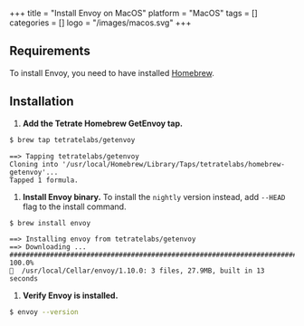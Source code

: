 +++
title = "Install Envoy on MacOS"
platform = "MacOS"
tags = []
categories = []
logo = "/images/macos.svg"
+++

## Requirements ##

To install Envoy, you need to have installed [Homebrew](https://brew.sh/).

## Installation ##

1. **Add the Tetrate Homebrew GetEnvoy tap.**
```sh
$ brew tap tetratelabs/getenvoy
```
```sh-output
==> Tapping tetratelabs/getenvoy
Cloning into '/usr/local/Homebrew/Library/Taps/tetratelabs/homebrew-getenvoy'...
Tapped 1 formula.
```

1. **Install Envoy binary.**
To install the `nightly` version instead, add `--HEAD` flag to the install command.
```sh
$ brew install envoy
```
```sh-output
==> Installing envoy from tetratelabs/getenvoy
==> Downloading ...
######################################################################## 100.0%
🍺  /usr/local/Cellar/envoy/1.10.0: 3 files, 27.9MB, built in 13 seconds
```

1. **Verify Envoy is installed.**
```sh
$ envoy --version
```
